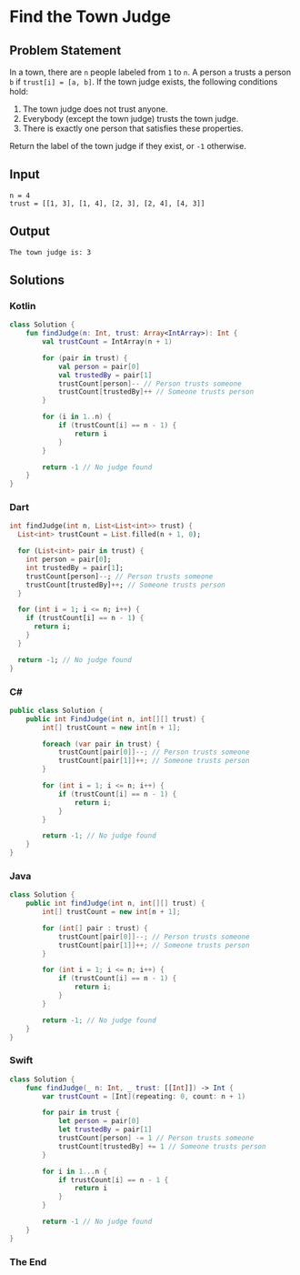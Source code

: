 # Find the Town Judge

## Problem Statement

In a town, there are `n` people labeled from `1` to `n`. A person `a` trusts a person `b` if `trust[i] = [a, b]`. If the town judge exists, the following conditions hold:

1. The town judge does not trust anyone.
2. Everybody (except the town judge) trusts the town judge.
3. There is exactly one person that satisfies these properties.

Return the label of the town judge if they exist, or `-1` otherwise.

## Input

```text
n = 4
trust = [[1, 3], [1, 4], [2, 3], [2, 4], [4, 3]]
```

## Output

```text
The town judge is: 3
```

## Solutions

### Kotlin

```kotlin
class Solution {
    fun findJudge(n: Int, trust: Array<IntArray>): Int {
        val trustCount = IntArray(n + 1)

        for (pair in trust) {
            val person = pair[0]
            val trustedBy = pair[1]
            trustCount[person]-- // Person trusts someone
            trustCount[trustedBy]++ // Someone trusts person
        }

        for (i in 1..n) {
            if (trustCount[i] == n - 1) {
                return i
            }
        }

        return -1 // No judge found
    }
}
```

### Dart

```dart
int findJudge(int n, List<List<int>> trust) {
  List<int> trustCount = List.filled(n + 1, 0);

  for (List<int> pair in trust) {
    int person = pair[0];
    int trustedBy = pair[1];
    trustCount[person]--; // Person trusts someone
    trustCount[trustedBy]++; // Someone trusts person
  }

  for (int i = 1; i <= n; i++) {
    if (trustCount[i] == n - 1) {
      return i;
    }
  }

  return -1; // No judge found
}
```

### C#

```csharp
public class Solution {
    public int FindJudge(int n, int[][] trust) {
        int[] trustCount = new int[n + 1];

        foreach (var pair in trust) {
            trustCount[pair[0]]--; // Person trusts someone
            trustCount[pair[1]]++; // Someone trusts person
        }

        for (int i = 1; i <= n; i++) {
            if (trustCount[i] == n - 1) {
                return i;
            }
        }

        return -1; // No judge found
    }
}
```

### Java

```java
class Solution {
    public int findJudge(int n, int[][] trust) {
        int[] trustCount = new int[n + 1];

        for (int[] pair : trust) {
            trustCount[pair[0]]--; // Person trusts someone
            trustCount[pair[1]]++; // Someone trusts person
        }

        for (int i = 1; i <= n; i++) {
            if (trustCount[i] == n - 1) {
                return i;
            }
        }

        return -1; // No judge found
    }
}
```

### Swift

```swift
class Solution {
    func findJudge(_ n: Int, _ trust: [[Int]]) -> Int {
        var trustCount = [Int](repeating: 0, count: n + 1)

        for pair in trust {
            let person = pair[0]
            let trustedBy = pair[1]
            trustCount[person] -= 1 // Person trusts someone
            trustCount[trustedBy] += 1 // Someone trusts person
        }

        for i in 1...n {
            if trustCount[i] == n - 1 {
                return i
            }
        }

        return -1 // No judge found
    }
}
```

### The End